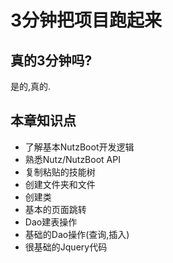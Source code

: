 # 3分钟把项目跑起来

## 真的3分钟吗?

是的,真的.

## 本章知识点

* 了解基本NutzBoot开发逻辑
* 熟悉Nutz/NutzBoot API
* 复制粘贴的技能树
* 创建文件夹和文件
* 创建类
* 基本的页面跳转
* Dao建表操作
* 基础的Dao操作(查询,插入)
* 很基础的Jquery代码